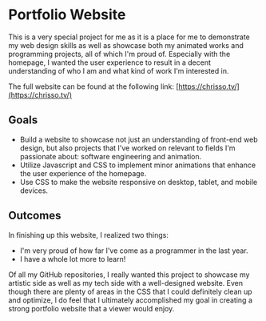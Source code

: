# Portfolio Website

This is a very special project for me as it is a place for me to demonstrate my web design skills as well as showcase both my animated works and programming projects, all of which I'm proud of. Especially with the homepage, I wanted the user experience to result in a decent understanding of who I am and what kind of work I'm interested in.

The full website can be found at the following link: [https://chrisso.tv/](https://chrisso.tv/)

## Goals

- Build a website to showcase not just an understanding of front-end web design, but also projects that I've worked on relevant to fields I'm passionate about: software engineering and animation.
- Utilize Javascript and CSS to implement minor animations that enhance the user experience of the homepage.
- Use CSS to make the website responsive on desktop, tablet, and mobile devices.

## Outcomes  

In finishing up this website, I realized two things:
- I'm very proud of how far I've come as a programmer in the last year.
- I have a whole lot more to learn!

Of all my GitHub repositories, I really wanted this project to showcase my artistic side as well as my tech side with a well-designed website. 
Even though there are plenty of areas in the CSS that I could definitely clean up and optimize, I do feel that I ultimately accomplished my goal in creating a strong portfolio website that a viewer would enjoy.